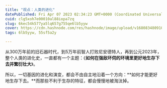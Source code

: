 ```yaml
---
title: "观点：人类的进化"
datePublished: Fri Apr 07 2023 02:34:23 GMT+0000 (Coordinated Universal Time)
cuid: clg5xoh7e00010al88iopa7zq
slug: 6kec54k577ya5lq657g755qe6lb5yyw
cover: https://cdn.hashnode.com/res/hashnode/image/upload/v1680834809101/b523f2e2-3737-4f9a-9d32-0df1c24ea4b7.jpeg
tags: 6lb5yyw, 55sf5a2y

---
```


从300万年前的旧石器时代，到5万年前智人打败尼安德特人，再到公元2023年，整个人类的进化史，一直都有一个主题：《**如何在强敌环伺的环境里更好地生存下去并繁衍壮大**》。

所以，一切基因的进化和演变，都会不由自主地沿着一个方向：**如何才能更好地生存下去。**而那些不利于生存的特征，都会慢慢地被淘汰掉。